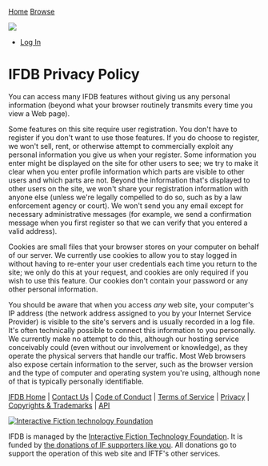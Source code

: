 [](https://ifdb.org/)

[Home](https://ifdb.org/) [Browse](https://ifdb.org/search?browse)

 ![](/img/search_small.svg)

* [Log In](https://ifdb.org/login?dest=home)

IFDB Privacy Policy
===================

You can access many IFDB features without giving us any personal information (beyond what your browser routinely transmits every time you view a Web page).

Some features on this site require user registration. You don't have to register if you don't want to use those features. If you do choose to register, we won't sell, rent, or otherwise attempt to commercially exploit any personal information you give us when your register. Some information you enter might be displayed on the site for other users to see; we try to make it clear when you enter profile information which parts are visible to other users and which parts are not. Beyond the information that's displayed to other users on the site, we won't share your registration information with anyone else (unless we're legally compelled to do so, such as by a law enforcement agency or court). We won't send you any email except for necessary administrative messages (for example, we send a confirmation message when you first register so that we can verify that you entered a valid address).

Cookies are small files that your browser stores on your computer on behalf of our server. We currently use cookies to allow you to stay logged in without having to re-enter your user credentials each time you return to the site; we only do this at your request, and cookies are only required if you wish to use this feature. Our cookies don't contain your password or any other personal information.

You should be aware that when you access _any_ web site, your computer's IP address (the network address assigned to you by your Internet Service Provider) is visible to the site's servers and is usually recorded in a log file. It's often technically possible to connect this information to you personally. We currently make no attempt to do this, although our hosting service conceivably could (even without our involvement or knowledge), as they operate the physical servers that handle our traffic. Most Web browsers also expose certain information to the server, such as the browser version and the type of computer and operating system you're using, although none of that is typically personally identifiable.

[IFDB Home](https://ifdb.org/) | [Contact Us](https://ifdb.org/contact) | [Code of Conduct](https://ifdb.org/code-of-conduct) | [Terms of Service](https://ifdb.org/tos) | [Privacy](https://ifdb.org/privacy) | [Copyrights & Trademarks](https://ifdb.org/copyright) | [API](https://ifdb.org/api/)

[![Interactive Fiction technology Foundation](/img/iftf-logo.svg)](http://iftechfoundation.org/)

IFDB is managed by the [Interactive Fiction Technology Foundation](http://iftechfoundation.org/). It is funded by [the donations of IF supporters like you](http://iftechfoundation.org/give/). All donations go to support the operation of this web site and IFTF's other services.